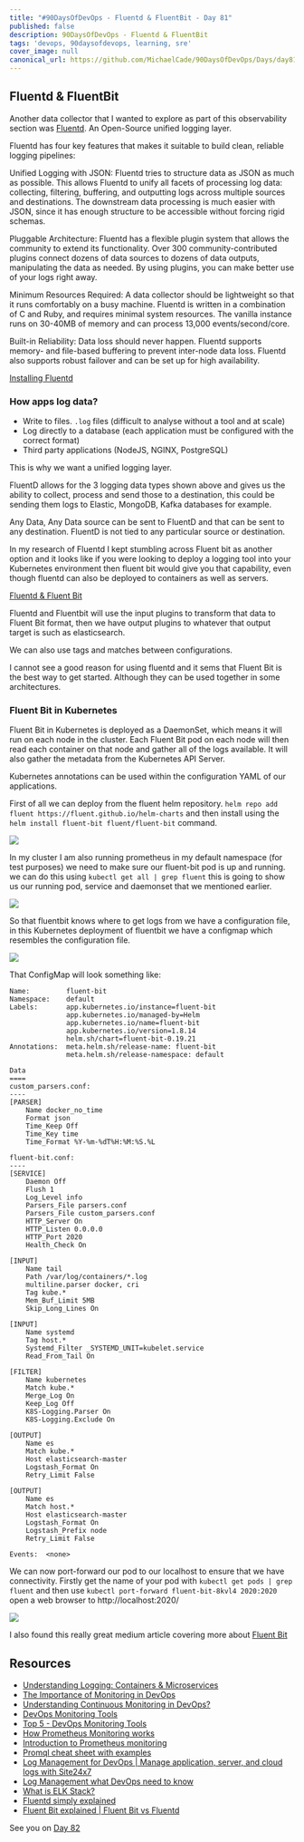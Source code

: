 ```yaml
---
title: "#90DaysOfDevOps - Fluentd & FluentBit - Day 81"
published: false
description: 90DaysOfDevOps - Fluentd & FluentBit
tags: 'devops, 90daysofdevops, learning, sre'
cover_image: null
canonical_url: https://github.com/MichaelCade/90DaysOfDevOps/Days/day81.md 
---
```

## Fluentd & FluentBit

Another data collector that I wanted to explore as part of this observability section was [Fluentd](https://docs.fluentd.org/). An Open-Source unified logging layer. 

Fluentd has four key features that makes it suitable to build clean, reliable logging pipelines:

Unified Logging with JSON: Fluentd tries to structure data as JSON as much as possible. This allows Fluentd to unify all facets of processing log data: collecting, filtering, buffering, and outputting logs across multiple sources and destinations. The downstream data processing is much easier with JSON, since it has enough structure to be accessible without forcing rigid schemas.

Pluggable Architecture: Fluentd has a flexible plugin system that allows the community to extend its functionality. Over 300 community-contributed plugins connect dozens of data sources to dozens of data outputs, manipulating the data as needed. By using plugins, you can make better use of your logs right away.

Minimum Resources Required: A data collector should be lightweight so that it runs comfortably on a busy machine. Fluentd is written in a combination of C and Ruby, and requires minimal system resources. The vanilla instance runs on 30-40MB of memory and can process 13,000 events/second/core.

Built-in Reliability: Data loss should never happen. Fluentd supports memory- and file-based buffering to prevent inter-node data loss. Fluentd also supports robust failover and can be set up for high availability.

[Installing Fluentd](https://docs.fluentd.org/quickstart#step-1-installing-fluentd)

### How apps log data? 

- Write to files. `.log` files (difficult to analyse without a tool and at scale)
- Log directly to a database (each application must be configured with the correct format)
- Third party applications (NodeJS, NGINX, PostgreSQL)

This is why we want a unified logging layer. 

FluentD allows for the 3 logging data types shown above and gives us the ability to collect, process and send those to a destination, this could be sending them logs to Elastic, MongoDB, Kafka databases for example. 

Any Data, Any Data source can be sent to FluentD and that can be sent to any destination. FluentD is not tied to any particular source or destination. 

In my research of Fluentd I kept stumbling across Fluent bit as another option and it looks like if you were looking to deploy a logging tool into your Kubernetes environment then fluent bit would give you that capability, even though fluentd can also be deployed to containers as well as servers. 

[Fluentd & Fluent Bit](https://docs.fluentbit.io/manual/about/fluentd-and-fluent-bit)

Fluentd and Fluentbit will use the input plugins to transform that data to Fluent Bit format, then we have output plugins to whatever that output target is such as elasticsearch. 

We can also use tags and matches between configurations. 

I cannot see a good reason for using fluentd and it sems that Fluent Bit is the best way to get started. Although they can be used together in some architectures. 

### Fluent Bit in Kubernetes 

Fluent Bit in Kubernetes is deployed as a DaemonSet, which means it will run on each node in the cluster. Each Fluent Bit pod on each node will then read each container on that node and gather all of the logs available. It will also gather the metadata from the Kubernetes API Server.  

Kubernetes annotations can be used within the configuration YAML of our applications. 


First of all we can deploy from the fluent helm repository. `helm repo add fluent https://fluent.github.io/helm-charts` and then install using the `helm install fluent-bit fluent/fluent-bit` command. 

![](Images/Day81_Monitoring1.png)

In my cluster I am also running prometheus in my default namespace (for test purposes) we need to make sure our fluent-bit pod is up and running. we can do this using `kubectl get all | grep fluent` this is going to show us our running pod, service and daemonset that we mentioned earlier. 

![](Images/Day81_Monitoring2.png)

So that fluentbit knows where to get logs from we have a configuration file, in this Kubernetes deployment of fluentbit we have a configmap which resembles the configuration file. 

![](Images/Day81_Monitoring3.png)

That ConfigMap will look something like: 

```
Name:         fluent-bit
Namespace:    default
Labels:       app.kubernetes.io/instance=fluent-bit
              app.kubernetes.io/managed-by=Helm
              app.kubernetes.io/name=fluent-bit
              app.kubernetes.io/version=1.8.14
              helm.sh/chart=fluent-bit-0.19.21
Annotations:  meta.helm.sh/release-name: fluent-bit
              meta.helm.sh/release-namespace: default

Data
====
custom_parsers.conf:
----
[PARSER]
    Name docker_no_time
    Format json
    Time_Keep Off
    Time_Key time
    Time_Format %Y-%m-%dT%H:%M:%S.%L

fluent-bit.conf:
----
[SERVICE]
    Daemon Off
    Flush 1
    Log_Level info
    Parsers_File parsers.conf
    Parsers_File custom_parsers.conf
    HTTP_Server On
    HTTP_Listen 0.0.0.0
    HTTP_Port 2020
    Health_Check On

[INPUT]
    Name tail
    Path /var/log/containers/*.log
    multiline.parser docker, cri
    Tag kube.*
    Mem_Buf_Limit 5MB
    Skip_Long_Lines On

[INPUT]
    Name systemd
    Tag host.*
    Systemd_Filter _SYSTEMD_UNIT=kubelet.service
    Read_From_Tail On

[FILTER]
    Name kubernetes
    Match kube.*
    Merge_Log On
    Keep_Log Off
    K8S-Logging.Parser On
    K8S-Logging.Exclude On

[OUTPUT]
    Name es
    Match kube.*
    Host elasticsearch-master
    Logstash_Format On
    Retry_Limit False

[OUTPUT]
    Name es
    Match host.*
    Host elasticsearch-master
    Logstash_Format On
    Logstash_Prefix node
    Retry_Limit False

Events:  <none>
```

We can now port-forward our pod to our localhost to ensure that we have connectivity. Firstly get the name of your pod with `kubectl get pods | grep fluent` and then use `kubectl port-forward fluent-bit-8kvl4 2020:2020` open a web browser to http://localhost:2020/ 

![](Images/Day81_Monitoring4.png)

I also found this really great medium article covering more about [Fluent Bit](https://medium.com/kubernetes-tutorials/exporting-kubernetes-logs-to-elasticsearch-using-fluent-bit-758e8de606af)

## Resources 

- [Understanding Logging: Containers & Microservices](https://www.youtube.com/watch?v=MMVdkzeQ848)
- [The Importance of Monitoring in DevOps](https://www.devopsonline.co.uk/the-importance-of-monitoring-in-devops/)
- [Understanding Continuous Monitoring in DevOps?](https://medium.com/devopscurry/understanding-continuous-monitoring-in-devops-f6695b004e3b) 
- [DevOps Monitoring Tools](https://www.youtube.com/watch?v=Zu53QQuYqJ0) 
- [Top 5 - DevOps Monitoring Tools](https://www.youtube.com/watch?v=4t71iv_9t_4)
- [How Prometheus Monitoring works](https://www.youtube.com/watch?v=h4Sl21AKiDg) 
- [Introduction to Prometheus monitoring](https://www.youtube.com/watch?v=5o37CGlNLr8)
- [Promql cheat sheet with examples](https://www.containiq.com/post/promql-cheat-sheet-with-examples)
- [Log Management for DevOps | Manage application, server, and cloud logs with Site24x7](https://www.youtube.com/watch?v=J0csO_Shsj0)
- [Log Management what DevOps need to know](https://devops.com/log-management-what-devops-teams-need-to-know/)
- [What is ELK Stack?](https://www.youtube.com/watch?v=4X0WLg05ASw)
- [Fluentd simply explained](https://www.youtube.com/watch?v=5ofsNyHZwWE&t=14s) 
- [ Fluent Bit explained | Fluent Bit vs Fluentd ](https://www.youtube.com/watch?v=B2IS-XS-cc0)


See you on [Day 82](day82.md)


